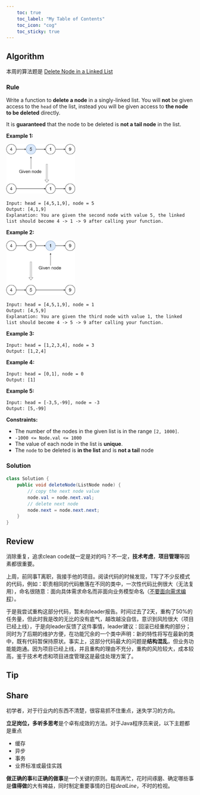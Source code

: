 ```yaml
---
    toc: true
    toc_label: "My Table of Contents"
    toc_icon: "cog"
    toc_sticky: true
---
```


## Algorithm

本周的算法题是 [Delete Node in a Linked List](https://leetcode.com/problems/delete-node-in-a-linked-list/)

### **Rule**

Write a function to **delete a node** in a singly-linked list. You will **not** be given access to the `head` of the list, instead you will be given access to **the node to be deleted** directly.

It is **guaranteed** that the node to be deleted is **not a tail node** in the list.

**Example 1:**

<img src="../assets/images/node1.jpg" style="zoom:33%;" />

```
Input: head = [4,5,1,9], node = 5
Output: [4,1,9]
Explanation: You are given the second node with value 5, the linked list should become 4 -> 1 -> 9 after calling your function.
```

**Example 2:**

<img src="../assets/images/node2.jpg" style="zoom:33%;" />

```
Input: head = [4,5,1,9], node = 1
Output: [4,5,9]
Explanation: You are given the third node with value 1, the linked list should become 4 -> 5 -> 9 after calling your function.
```

**Example 3:**

```
Input: head = [1,2,3,4], node = 3
Output: [1,2,4]
```

**Example 4:**

```
Input: head = [0,1], node = 0
Output: [1]
```

**Example 5:**

```
Input: head = [-3,5,-99], node = -3
Output: [5,-99]
```

**Constraints:**

- The number of the nodes in the given list is in the range `[2, 1000]`.
- `-1000 <= Node.val <= 1000`
- The value of each node in the list is **unique**.
- The `node` to be deleted is **in the list** and is **not a tail** node

### **Solution**

```java
class Solution {
    public void deleteNode(ListNode node) {
        // copy the next node value        
        node.val = node.next.val;
        // delete next node
        node.next = node.next.next;
    }
}
```

## Review

 消除重复，追求clean code就一定是对的吗？不一定，**技术考虑**，**项目管理**等因素都很重要。

上周，前同事T离职，我接手他的项目。阅读代码的时候发现，T写了不少反模式的代码，例如：职责相同的代码散落在不同的类中，一次性代码比例很大（无法复用），命名很随意：面向具体需求命名而非面向业务模型命名（[不要面向需求编程](http://blog.itpub.net/31559354/viewspace-2740217/)）。

于是我尝试重构这部分代码，暂未向leader报告。时间过去了2天，重构了50%的任务量，但此时我是改的无比的没有底气，越改越没自信，意识到风险很大（项目已经上线），于是向leader反馈了这件事情，leader建议：回滚已经重构的部分；同时为了后期的维护方便，在功能冗余的一个类中声明：新的特性将写在最新的类中，既有代码暂保持原状。事实上，这部分代码最大的问题是**结构混乱**，但业务功能能跑通。因为项目已经上线，并且重构的理由不充分，重构的风险较大，成本较高，鉴于技术考虑和项目进度管理这是最佳处理方案了。


## Tip



## Share

初学者，对于行业内的东西不清楚，很容易抓不住重点，迷失学习的方向。

**立足岗位，多听多思考**是个卓有成效的方法。对于Java程序员来说，以下主题都是重点

- 缓存
- 异步
- 事务
- 业界标准或最佳实践

**做正确的事**和**正确的做事**是一个关键的原则。每周再忙，花时间琢磨、确定哪些事是**值得做**的大有裨益，同时制定重要事情的日程*dealLine*，不时的检视。

